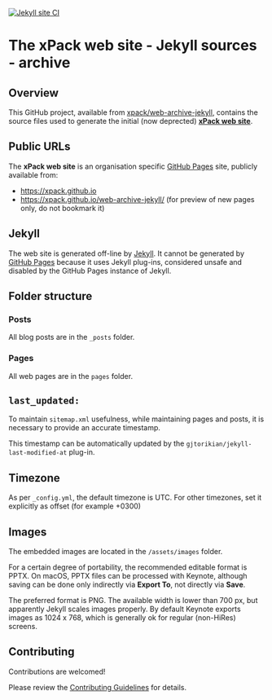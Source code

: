 [![Jekyll site CI](https://github.com/xpack/web-jekyll/workflows/Jekyll%20site%20CI/badge.svg)](https://github.com/xpack/web-jekyll/actions?query=workflow%3A%22Jekyll+site+CI%22)

# The xPack web site - Jekyll sources - archive

## Overview

This GitHub project, available from
[xpack/web-archive-jekyll](https://github.com/xpack/web-archive-jekyll), contains
the source files used to generate the initial (now deprected)
**[xPack web site](https://xpack.github.io)**.

## Public URLs

The **xPack web site** is an organisation specific
[GitHub Pages](https://pages.github.com) site, publicly available from:

- https://xpack.github.io
- https://xpack.github.io/web-archive-jekyll/ (for preview of
new pages only, do not bookmark it)

## Jekyll

The web site is generated off-line by [Jekyll](jekyllrb.com).
It cannot be generated by [GitHub Pages](https://pages.github.com)
because it uses Jekyll plug-ins, considered unsafe and disabled by
the GitHub Pages instance of Jekyll.

## Folder structure

### Posts

All blog posts are in the `_posts` folder.

### Pages

All web pages are in the `pages` folder.

## `last_updated:`

To maintain `sitemap.xml` usefulness, while maintaining pages and posts, it
is necessary to provide an accurate timestamp.

This timestamp can be automatically updated by the `gjtorikian/jekyll-last-modified-at` plug-in.

## Timezone

As per `_config.yml`, the default timezone is UTC. For other timezones,
set it explicitly as offset (for example +0300)

## Images

The embedded images are located in the `/assets/images` folder.

For a certain degree of portability, the recommended editable format is
PPTX. On macOS, PPTX files can be processed with Keynote, although
saving can be done only indirectly via **Export To**, not directly via **Save**.

The preferred format is PNG. The available width is lower than 700 px,
but apparently Jekyll scales images properly. By default Keynote exports
images as 1024 x 768, which is generally ok for regular (non-HiRes) screens.

## Contributing

Contributions are welcomed!

Please review the [Contributing Guidelines](CONTRIBUTING.md) for details.

